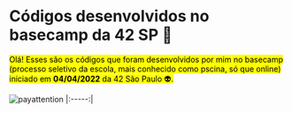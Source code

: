 # Códigos desenvolvidos no basecamp da 42 SP 🚀

<mark>Olá! Esses são os códigos que foram desenvolvidos por mim no basecamp (processo seletivo da escola, mais conhecido como pscina, só que online)
iniciado em **04/04/2022** da 42 São Paulo 👽.<mark>

![payattention](https://www.ciodive.com/imgproxy/o3NKtRhgTiifq4w2z2lyg8pCAVMtK381zPSJFuz84-E/g:ce/rs:fill:770:364:0/bG9jYWw6Ly8vZGl2ZWltYWdlL0dldHR5SW1hZ2VzLTEyMjQ1MDA0NTcuanBn.jpg)
|:-----:|


